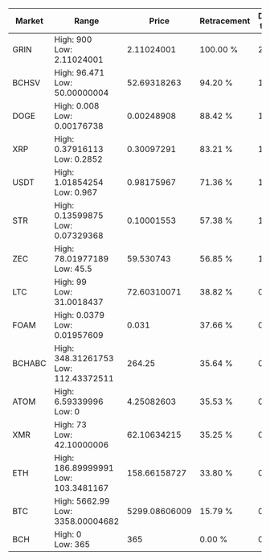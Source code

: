 | Market | Range | Price| Retracement | Doubles to 50% |
| --- | --- | --- | --- | --- |
| GRIN | High: 900<br />Low: 2.11024001 | 2.11024001 | 100.00 % | 213.75 |
| BCHSV | High: 96.471<br />Low: 50.00000004 | 52.69318263 | 94.20 % | 1.39 |
| DOGE | High: 0.008<br />Low: 0.00176738 | 0.00248908 | 88.42 % | 1.96 |
| XRP | High: 0.37916113<br />Low: 0.2852 | 0.30097291 | 83.21 % | 1.10 |
| USDT | High: 1.01854254<br />Low: 0.967 | 0.98175967 | 71.36 % | 1.01 |
| STR | High: 0.13599875<br />Low: 0.07329368 | 0.10001553 | 57.38 % | 1.05 |
| ZEC | High: 78.01977189<br />Low: 45.5 | 59.530743 | 56.85 % | 1.04 |
| LTC | High: 99<br />Low: 31.0018437 | 72.60310071 | 38.82 % | 0.00 |
| FOAM | High: 0.0379<br />Low: 0.01957609 | 0.031 | 37.66 % | 0.00 |
| BCHABC | High: 348.31261753<br />Low: 112.43372511 | 264.25 | 35.64 % | 0.00 |
| ATOM | High: 6.59339996<br />Low: 0 | 4.25082603 | 35.53 % | 0.00 |
| XMR | High: 73<br />Low: 42.10000006 | 62.10634215 | 35.25 % | 0.00 |
| ETH | High: 186.89999991<br />Low: 103.3481167 | 158.66158727 | 33.80 % | 0.00 |
| BTC | High: 5662.99<br />Low: 3358.00004682 | 5299.08606009 | 15.79 % | 0.00 |
| BCH | High: 0<br />Low: 365 | 365 | 0.00 % | 0.00 |
